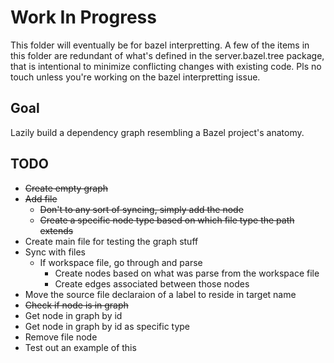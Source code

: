 # Work In Progress

This folder will eventually be for bazel interpretting. A few of the items in this
folder are redundant of what's defined in the server.bazel.tree package, that is 
intentional to minimize conflicting changes with existing code. Pls no touch unless 
you're working on the bazel interpretting issue.

## Goal

Lazily build a dependency graph resembling a Bazel project's anatomy.

## TODO

- ~~Create empty graph~~
- ~~Add file~~
    - ~~Don't to any sort of syncing, simply add the node~~
    - ~~Create a specific node type based on which file type the path extends~~
- Create main file for testing the graph stuff
- Sync with files
    - If workspace file, go through and parse
        - Create nodes based on what was parse from the workspace file
        - Create edges associated between those nodes
- Move the source file declaraion of a label to reside in target name
- ~~Check if node is in graph~~
- Get node in graph by id
- Get node in graph by id as specific type
- Remove file node
- Test out an example of this
